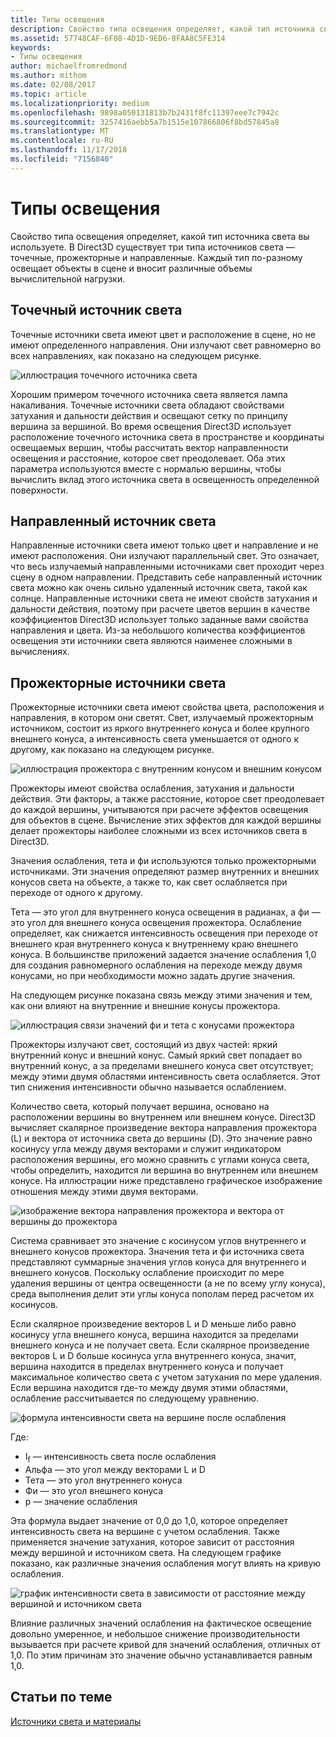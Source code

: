 ```yaml
---
title: Типы освещения
description: Свойство типа освещения определяет, какой тип источника света вы используете. В Direct3D существует три типа источников света — точечные, прожекторные и направленные.
ms.assetid: 57748CAF-6F08-4D1D-9ED6-8FAA8C5FE314
keywords:
- Типы освещения
author: michaelfromredmond
ms.author: mithom
ms.date: 02/08/2017
ms.topic: article
ms.localizationpriority: medium
ms.openlocfilehash: 9898a050131813b7b2431f8fc11397eee7c7942c
ms.sourcegitcommit: 3257416aebb5a7b1515e107866806f8bd57845a8
ms.translationtype: MT
ms.contentlocale: ru-RU
ms.lasthandoff: 11/17/2018
ms.locfileid: "7156840"
---
```

# <a name="light-types"></a>Типы освещения


Свойство типа освещения определяет, какой тип источника света вы используете. В Direct3D существует три типа источников света — точечные, прожекторные и направленные. Каждый тип по-разному освещает объекты в сцене и вносит различные объемы вычислительной нагрузки.

## <a name="span-idpointlightspanspan-idpointlightspanspan-idpointlightspanpoint-light"></a><span id="Point_Light"></span><span id="point_light"></span><span id="POINT_LIGHT"></span>Точечный источник света


Точечные источники света имеют цвет и расположение в сцене, но не имеют определенного направления. Они излучают свет равномерно во всех направлениях, как показано на следующем рисунке.

![иллюстрация точечного источника света](images/ptlight.png)

Хорошим примером точечного источника света является лампа накаливания. Точечные источники света обладают свойствами затухания и дальности действия и освещают сетку по принципу вершина за вершиной. Во время освещения Direct3D использует расположение точечного источника света в пространстве и координаты освещаемых вершин, чтобы рассчитать вектор направленности освещения и расстояние, которое свет преодолевает. Оба этих параметра используются вместе с нормалью вершины, чтобы вычислить вклад этого источника света в освещенность определенной поверхности.

## <a name="span-iddirectionallightspanspan-iddirectionallightspanspan-iddirectionallightspandirectional-light"></a><span id="Directional_Light"></span><span id="directional_light"></span><span id="DIRECTIONAL_LIGHT"></span>Направленный источник света


Направленные источники света имеют только цвет и направление и не имеют расположения. Они излучают параллельный свет. Это означает, что весь излучаемый направленными источниками свет проходит через сцену в одном направлении. Представить себе направленный источник света можно как очень сильно удаленный источник света, такой как солнце. Направленные источники света не имеют свойств затухания и дальности действия, поэтому при расчете цветов вершин в качестве коэффициентов Direct3D использует только заданные вами свойства направления и цвета. Из-за небольшого количества коэффициентов освещения эти источники света являются наименее сложными в вычислениях.

## <a name="span-idspotlightspanspan-idspotlightspanspan-idspotlightspanspotlight"></a><span id="SpotLight"></span><span id="spotlight"></span><span id="SPOTLIGHT"></span>Прожекторные источники света


Прожекторные источники света имеют свойства цвета, расположения и направления, в котором они светят. Свет, излучаемый прожекторным источником, состоит из яркого внутреннего конуса и более крупного внешнего конуса, а интенсивность света уменьшается от одного к другому, как показано на следующем рисунке.

![иллюстрация прожектора с внутренним конусом и внешним конусом](images/spotlt.png)

Прожекторы имеют свойства ослабления, затухания и дальности действия. Эти факторы, а также расстояние, которое свет преодолевает до каждой вершины, учитываются при расчете эффектов освещения для объектов в сцене. Вычисление этих эффектов для каждой вершины делает прожекторы наиболее сложными из всех источников света в Direct3D.

Значения ослабления, тета и фи используются только прожекторными источниками. Эти значения определяют размер внутренних и внешних конусов света на объекте, а также то, как свет ослабляется при переходе от одного к другому.

Тета — это угол для внутреннего конуса освещения в радианах, а фи — это угол для внешнего конуса освещения прожектора. Ослабление определяет, как снижается интенсивность освещения при переходе от внешнего края внутреннего конуса к внутреннему краю внешнего конуса. В большинстве приложений задается значение ослабления 1,0 для создания равномерного ослабления на переходе между двумя конусами, но при необходимости можно задать другие значения.

На следующем рисунке показана связь между этими значения и тем, как они влияют на внутренние и внешние конусы прожектора.

![иллюстрация связи значений фи и тета с конусами прожектора](images/spotlt2.png)

Прожекторы излучают свет, состоящий из двух частей: яркий внутренний конус и внешний конус. Самый яркий свет попадает во внутренний конус, а за пределами внешнего конуса свет отсутствует; между этими двумя областями интенсивность света ослабляется. Этот тип снижения интенсивности обычно называется ослаблением.

Количество света, который получает вершина, основано на расположении вершины во внутреннем или внешнем конусе. Direct3D вычисляет скалярное произведение вектора направления прожектора (L) и вектора от источника света до вершины (D). Это значение равно косинусу угла между двумя векторами и служит индикатором расположения вершины, его можно сравнить с углами конуса света, чтобы определить, находится ли вершина во внутреннем или внешнем конусе. На иллюстрации ниже представлено графическое изображение отношения между этими двумя векторами.

![изображение вектора направления прожектора и вектора от вершины до прожектора](images/spotalg1.png)

Система сравнивает это значение с косинусом углов внутреннего и внешнего конусов прожектора. Значения тета и фи источника света представляют суммарные значения углов конуса для внутреннего и внешнего конусов. Поскольку ослабление происходит по мере удаления вершины от центра освещенности (а не по всему углу конуса), среда выполнения делит эти углы конуса пополам перед расчетом их косинусов.

Если скалярное произведение векторов L и D меньше либо равно косинусу угла внешнего конуса, вершина находится за пределами внешнего конуса и не получает света. Если скалярное произведение векторов L и D больше косинуса угла внутреннего конуса, значит, вершина находится в пределах внутреннего конуса и получает максимальное количество света с учетом затухания по мере удаления. Если вершина находится где-то между двумя этими областями, ослабление рассчитывается по следующему уравнению.

![формула интенсивности света на вершине после ослабления](images/falloff.png)

Где:

-   I<sub>f</sub> — интенсивность света после ослабления
-   Альфа — это угол между векторами L и D
-   Тета — это угол внутреннего конуса
-   Фи — это угол внешнего конуса
-   p — значение ослабления

Эта формула выдает значение от 0,0 до 1,0, которое определяет интенсивность света на вершине с учетом ослабления. Также применяется значение затухания, которое зависит от расстояния между вершиной и источником света. На следующем графике показано, как различные значения ослабления могут влиять на кривую ослабления.

![график интенсивности света в зависимости от расстояние между вершиной и источником света](images/fallgraf.png)

Влияние различных значений ослабления на фактическое освещение довольно умеренное, и небольшое снижение производительности вызывается при расчете кривой для значений ослабления, отличных от 1,0. По этим причинам это значение обычно устанавливается равным 1,0.

## <a name="span-idrelated-topicsspanrelated-topics"></a><span id="related-topics"></span>Статьи по теме


[Источники света и материалы](lights-and-materials.md)

 

 




